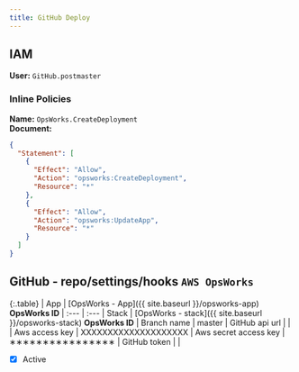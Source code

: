```yaml
---
title: GitHub Deploy
---
```


## IAM
**User:** `GitHub.postmaster`

### Inline Policies
**Name:** `OpsWorks.CreateDeployment`  
**Document:**

```json
{
  "Statement": [
    {
      "Effect": "Allow",
      "Action": "opsworks:CreateDeployment",
      "Resource": "*"
    },
    {
      "Effect": "Allow",
      "Action": "opsworks:UpdateApp",
      "Resource": "*"
    }
  ]
}
```

## GitHub - repo/settings/hooks `AWS OpsWorks`

{:.table}
| App | [OpsWorks - App]({{ site.baseurl }}/opsworks-app) **OpsWorks ID**
| :--- | :--- 
| Stack | [OpsWorks - stack]({{ site.baseurl }}/opsworks-stack) **OpsWorks ID**
| Branch name | master
| GitHub api url | |
| Aws access key | XXXXXXXXXXXXXXXXXXXX
| Aws secret access key | ∗∗∗∗∗∗∗∗∗∗∗∗∗∗∗∗
| GitHub token | |

- [x] Active